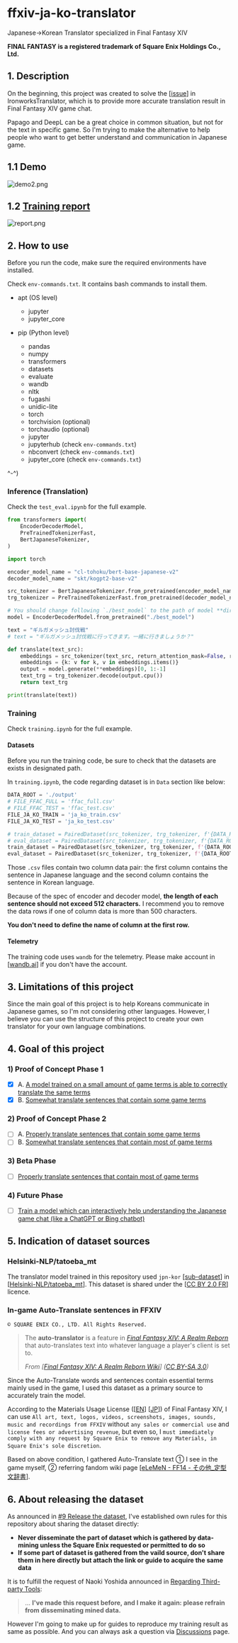 # ffxiv-ja-ko-translator

Japanese→Korean Translator specialized in Final Fantasy XIV

**FINAL FANTASY is a registered trademark of Square Enix Holdings Co., Ltd.**

## 1. Description

On the beginning, this project was created to solve the [[issue](https://github.com/sappho192/IronworksTranslator/issues/45)] in IronworksTranslator, which is to provide more accurate translation result in Final Fantasy XIV game chat.

Papago and DeepL can be a great choice in common situation, but not for the text in specific game. So I'm trying to make the alternative to help people who want to get better understand and communication in Japanese game.

## 1.1 Demo

![demo2.png](rsc/demo2.png "Demo result")

## 1.2 [Training report](https://api.wandb.ai/links/sappho192/zxtaf2kq "Wandb report page")

![report.png](rsc/report.png "wandb report")

## 2. How to use

Before you run the code, make sure the required environments have installed.

Check `env-commands.txt`. It contains bash commands to install them.

* apt (OS level)

  * jupyter
  * jupyter_core
* pip (Python level)

  * pandas
  * numpy
  * transformers
  * datasets
  * evaluate
  * wandb
  * nltk
  * fugashi
  * unidic-lite
  * torch
  * torchvision (optional)
  * torchaudio (optional)
  * jupyter
  * jupyterhub (check `env-commands.txt`)
  * nbconvert (check `env-commands.txt`)
  * jupyter_core (check `env-commands.txt`)

^-^)

### Inference (Translation)

Check the `test_eval.ipynb` for the full example.

```python
from transformers import(
    EncoderDecoderModel,
    PreTrainedTokenizerFast,
    BertJapaneseTokenizer,
)

import torch

encoder_model_name = "cl-tohoku/bert-base-japanese-v2"
decoder_model_name = "skt/kogpt2-base-v2"

src_tokenizer = BertJapaneseTokenizer.from_pretrained(encoder_model_name)
trg_tokenizer = PreTrainedTokenizerFast.from_pretrained(decoder_model_name)

# You should change following `./best_model` to the path of model **directory**
model = EncoderDecoderModel.from_pretrained("./best_model")

text = "ギルガメッシュ討伐戦"
# text = "ギルガメッシュ討伐戦に行ってきます。一緒に行きましょうか？"

def translate(text_src):
    embeddings = src_tokenizer(text_src, return_attention_mask=False, return_token_type_ids=False, return_tensors='pt')
    embeddings = {k: v for k, v in embeddings.items()}
    output = model.generate(**embeddings)[0, 1:-1]
    text_trg = trg_tokenizer.decode(output.cpu())
    return text_trg

print(translate(text))
```

### Training

Check `training.ipynb` for the full example.

#### Datasets

Before you run the training code, be sure to check that the datasets are exists in designated path.

In `training.ipynb`, the code regarding dataset is in `Data` section like below:

```python
DATA_ROOT = './output'
# FILE_FFAC_FULL = 'ffac_full.csv'
# FILE_FFAC_TEST = 'ffac_test.csv'
FILE_JA_KO_TRAIN = 'ja_ko_train.csv'
FILE_JA_KO_TEST = 'ja_ko_test.csv'

# train_dataset = PairedDataset(src_tokenizer, trg_tokenizer, f'{DATA_ROOT}/{FILE_FFAC_FULL}')
# eval_dataset = PairedDataset(src_tokenizer, trg_tokenizer, f'{DATA_ROOT}/{FILE_FFAC_TEST}') 
train_dataset = PairedDataset(src_tokenizer, trg_tokenizer, f'{DATA_ROOT}/{FILE_JA_KO_TRAIN}')
eval_dataset = PairedDataset(src_tokenizer, trg_tokenizer, f'{DATA_ROOT}/{FILE_JA_KO_TEST}')   
```

Those `.csv` files contain two column data pair: the first column contains the sentence in Japanese language and the second column contains the sentence in Korean language.

Because of the spec of encoder and decoder model, **the length of each sentence should not exceed 512 characters.** I recommend you to remove the data rows if one of column data is more than 500 characters.

**You don't need to define the name of column at the first row.**

#### Telemetry

The training code uses `wandb` for the telemetry. Please make account in [[wandb.ai](https://wandb.ai/home)] if you don't have the account.

## 3. Limitations of this project

Since the main goal of this project is to help Koreans communicate in Japanese games, so I'm not considering other languages. However, I believe you can use the structure of this project to create your own translator for your own language combinations.

## 4. Goal of this project

### 1) Proof of Concept Phase 1

* [X] A. [A model trained on a small amount of game terms is able to correctly translate the same terms](https://github.com/sappho192/ffxiv-ja-ko-translator/issues/2)
* [X] B. [Somewhat translate sentences that contain some game terms](https://github.com/sappho192/ffxiv-ja-ko-translator/issues/3)

### 2) Proof of Concept Phase 2

* [ ] A. [Properly translate sentences that contain some game terms](https://github.com/sappho192/ffxiv-ja-ko-translator/issues/4)
* [ ] B. [Somewhat translate sentences that contain most of game terms](https://github.com/sappho192/ffxiv-ja-ko-translator/issues/5)

### 3) Beta Phase

* [ ] [Properly translate sentences that contain most of game terms](https://github.com/sappho192/ffxiv-ja-ko-translator/issues/6)

### 4) Future Phase

* [ ] [Train a model which can interactively help understanding the Japanese game chat (like a ChatGPT or Bing chatbot)](https://github.com/sappho192/ffxiv-ja-ko-translator/issues/7)

## 5. Indication of dataset sources

### Helsinki-NLP/tatoeba_mt

The translator model trained in this repository used `jpn-kor` [[sub-dataset](https://github.com/Helsinki-NLP/Tatoeba-Challenge/blob/master/data/README.md)] in [[Helsinki-NLP/tatoeba_mt](https://huggingface.co/datasets/Helsinki-NLP/tatoeba_mt)]. This dataset is shared under the [[CC BY 2.0 FR](https://creativecommons.org/licenses/by/2.0/fr/)] licence.

### In-game Auto-Translate sentences in FFXIV

`© SQUARE ENIX CO., LTD. All Rights Reserved.`

> The **auto-translator** is a feature in *[Final Fantasy XIV: A Realm Reborn](https://ffxiv.fandom.com/wiki/Final_Fantasy_XIV:_A_Realm_Reborn "Final Fantasy XIV: A Realm Reborn")* that auto-translates text into whatever language a player's client is set to.
>
> *From [[Final Fantasy XIV: A Realm Reborn Wiki](https://ffxiv.fandom.com/wiki/Auto-translator)] ([CC BY-SA 3.0](https://www.fandom.com/licensing))*

Since the Auto-Translate words and sentences contain essential terms mainly used in the game, I used this dataset as a primary source to accurately train the model.

According to the Materials Usage License ([[EN](https://support.na.square-enix.com/rule.php?id=5382&tag=authc)] [[JP](https://support.jp.square-enix.com/rule.php?id=5381&la=0&tag=authc)]) of Final Fantasy XIV, I can use `All art, text, logos, videos, screenshots, images, sounds, music and recordings from FFXIV` without `any sales or commercial use` and `license fees or advertising revenue`, but even so, I `must immediately comply with any request by Square Enix to remove any Materials, in Square Enix's sole discretion`.

Based on above condition, I gathered Auto-Translate text ① I see in the game myself, ② referring fandom wiki page [[eLeMeN - FF14 - その他_定型文辞書](http://www5.plala.or.jp/SQR/ff14/etc/dictionary/)].

## 6. About releasing the dataset

As announced in [#9 Release the dataset](https://github.com/sappho192/ffxiv-ja-ko-translator/issues/9#issuecomment-1500211044), I've established own rules for this repository about sharing the dataset directly:

- **Never disseminate the part of dataset which is gathered by data-mining unless the Square Enix requested or permitted to do so**
- **If some part of dataset is gathered from the vaild source, don't share them in here directly but attach the link or guide to acquire the same data**

It is to fulfill the request of Naoki Yoshida announced in [Regarding Third-party Tools](https://na.finalfantasyxiv.com/lodestone/topics/detail/36c4d699763603fadd2e61482b0c5d56cb2e4547):

> ... **I've made this request before, and I make it again: please refrain from disseminating mined data.**

However I'm going to make up for guides to reproduce my training result as same as possible. And you can always ask a question via [Discussions](https://github.com/sappho192/ffxiv-ja-ko-translator/discussions) page.
